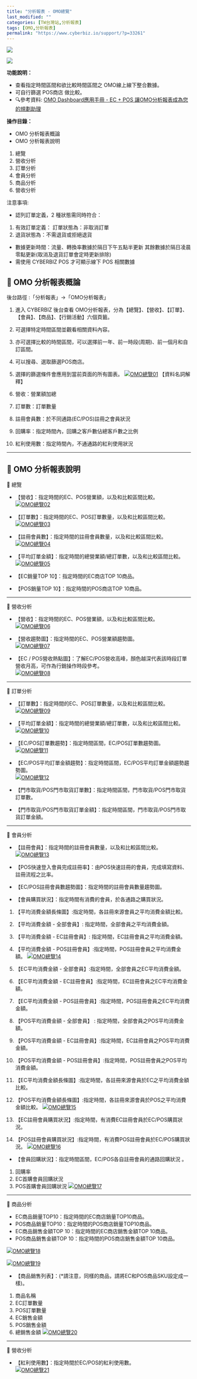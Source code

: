 ```yaml
---
title: "分析報表 - OMO總覽"
last_modified: ""
categories: [TW台灣站,分析報表]
tags: [OMO,分析報表]
permalink: "https://www.cyberbiz.io/support/?p=33261"
---
```


![](https://www.cyberbiz.io/support/wp-content/uploads/適用站別.png)

[![](https://www.cyberbiz.io/support/wp-content/uploads/台灣站.png)](https://www.cyberbiz.io/support/?page_id=2490)

**功能說明：**  

* 查看指定時間區間和欲比較時間區間之 OMO線上線下整合數據。
* 可自行篩選 POS商店 做比較。
* 🔍參考資料: [OMO Dashboard應用手冊 - EC + POS 讓OMO分析報表成為您的規劃助理](https://drive.google.com/file/d/1rZ8ZXbhTkOYl4mX250o-2cdfMoeQSmnJ/view)

**操作目錄：**

* OMO 分析報表概論
* OMO 分析報表說明
1. 總覽
2. 營收分析
3. 訂單分析
4. 會員分析
5. 商品分析
6. 營收分析

注意事項:  

* 認列訂單定義，2 種狀態需同時符合： 
1. 有效訂單定義： 訂單狀態為：非取消訂單 
2. 退貨狀態為：不需退貨或拒絕退貨 
* 數據更新時間：流量、轉換率數據於隔日下午五點半更新 其餘數據於隔日凌晨零點更新(取消及退貨訂單會定時更新排除) 
* 需使用 CYBERBIZ POS 才可顯示線下 POS 相關數據 



## 📌 OMO 分析報表概論


後台路徑 :「分析報表」→「OMO分析報表」  


1. 進入 CYBERBIZ 後台查看 OMO分析報表，分為【總覽】、【營收】、【訂單】、【會員】、【商品】、【行銷活動】六個頁籤。 
2. 可選擇特定時間區間並觀看相關資料內容。
3. 亦可選擇比較的時間區間，可以選擇前一年、前一時段(周期)、前一個月和自訂區間。
4. 可以搜尋、選取篩選POS商店。
5. 選擇的篩選條件會應用到當前頁面的所有圖表。
[![OMO總覽01](https://www.cyberbiz.io/support/wp-content/uploads/圖表報表-OMO總覽01.png)](https://www.cyberbiz.io/support/wp-content/uploads/圖表報表-OMO總覽01.png) 【資料名詞解釋】

1. 營收：營業額加總 
2. 訂單數：訂單數量 
3. 註冊會員數：於不同通路(EC/POS)註冊之會員狀況 
4. 回購率：指定時間內，回購之客戶數佔總客戶數之比例 
5. 紅利使用數：指定時間內，不通通路的紅利使用狀況 


* * *

## 📌 OMO 分析報表說明


📍 總覽

* 【營收】：指定時間的EC、POS營業額，以及和比較區間比較。  
[![OMO總覽02](https://www.cyberbiz.io/support/wp-content/uploads/圖表報表-OMO總覽02.png)](https://www.cyberbiz.io/support/wp-content/uploads/圖表報表-OMO總覽02.png)



* 【訂單數】：指定時間的EC、POS訂單數量，以及和比較區間比較。  
[![OMO總覽03](https://www.cyberbiz.io/support/wp-content/uploads/圖表報表-OMO總覽03.png)](https://www.cyberbiz.io/support/wp-content/uploads/圖表報表-OMO總覽03.png)



* 【註冊會員數】：指定時間的註冊會員數量，以及和比較區間比較。  
[![OMO總覽04](https://www.cyberbiz.io/support/wp-content/uploads/圖表報表-OMO總覽04.png)](https://www.cyberbiz.io/support/wp-content/uploads/圖表報表-OMO總覽04.png)



* 【平均訂單金額】：指定時間的總營業額/總訂單數，以及和比較區間比較。  
[![OMO總覽05](https://www.cyberbiz.io/support/wp-content/uploads/圖表報表-OMO總覽05.png)](https://www.cyberbiz.io/support/wp-content/uploads/圖表報表-OMO總覽05.png)



* 【EC銷量TOP 10】：指定時間的EC商店TOP 10商品。 


* 【POS銷量TOP 10】：指定時間的POS商店TOP 10商品。 


* * *

📍 營收分析

* 【營收】：指定時間的EC、POS營業額，以及和比較區間比較。  
[![OMO總覽06](https://www.cyberbiz.io/support/wp-content/uploads/圖表報表-OMO總覽06.png)](https://www.cyberbiz.io/support/wp-content/uploads/圖表報表-OMO總覽06.png)



* 【營收趨勢圖】：指定時間的EC、POS營業額趨勢圖。  
[![OMO總覽07](https://www.cyberbiz.io/support/wp-content/uploads/圖表報表-OMO總覽07.png)](https://www.cyberbiz.io/support/wp-content/uploads/圖表報表-OMO總覽07.png)



* 【EC / POS營收熱點圖】：了解EC/POS營收高峰，顏色越深代表該時段訂單營收月高，可作為行銷操作時段參考。  
[![OMO總覽08](https://www.cyberbiz.io/support/wp-content/uploads/圖表報表-OMO總覽08.png)](https://www.cyberbiz.io/support/wp-content/uploads/圖表報表-OMO總覽08.png)

* * *

📍 訂單分析

* 【訂單數】：指定時間的EC、POS訂單數量，以及和比較區間比較。  
[![OMO總覽09](https://www.cyberbiz.io/support/wp-content/uploads/圖表報表-OMO總覽09.png)](https://www.cyberbiz.io/support/wp-content/uploads/圖表報表-OMO總覽09.png)



* 【平均訂單金額】：指定時間的總營業額/總訂單數，以及和比較區間比較。  
[![OMO總覽10](https://www.cyberbiz.io/support/wp-content/uploads/圖表報表-OMO總覽10.png)](https://www.cyberbiz.io/support/wp-content/uploads/圖表報表-OMO總覽10.png)



* 【EC/POS訂單數趨勢】：指定時間區間，EC/POS訂單數趨勢圖。  
[![OMO總覽11](https://www.cyberbiz.io/support/wp-content/uploads/圖表報表-OMO總覽11.png)](https://www.cyberbiz.io/support/wp-content/uploads/圖表報表-OMO總覽11.png)



* 【EC/POS平均訂單金額趨勢】：指定時間區間，EC/POS平均訂單金額趨勢趨勢圖。  
[![OMO總覽12](https://www.cyberbiz.io/support/wp-content/uploads/圖表報表-OMO總覽12.png)](https://www.cyberbiz.io/support/wp-content/uploads/圖表報表-OMO總覽12.png)



* 【門市取貨/POS門市取貨訂單數】：指定時間區間，門市取貨/POS門市取貨訂單數。 


* 【門市取貨/POS門市取貨訂單金額】：指定時間區間，門市取貨/POS門市取貨訂單金額。 


* * *

📍 會員分析

* 【註冊會員】：指定時間的註冊會員數量，以及和比較區間比較。  
[![OMO總覽13](https://www.cyberbiz.io/support/wp-content/uploads/圖表報表-OMO總覽13.png)](https://www.cyberbiz.io/support/wp-content/uploads/圖表報表-OMO總覽13.png)



* 【POS快速登入會員完成註冊率】：由POS快速註冊的會員，完成填寫資料、註冊流程之比率。 


* 【EC/POS註冊會員數趨勢圖】：指定時間的註冊會員數量趨勢圖。 


* 【會員購買狀況】：指定時間有消費的會員，於各通路之購買狀況。 
1. 【平均消費金額長條圖】:指定時間，各註冊來源會員之平均消費金額比較。
2. 【平均消費金額 - 全部會員】: 指定時間，全部會員之平均消費金額。
3. 【平均消費金額 - EC註冊會員】: 指定時間，EC註冊會員之平均消費金額。
4. 【平均消費金額 - POS註冊會員】:指定時間，POS註冊會員之平均消費金額。
[![OMO總覽14](https://www.cyberbiz.io/support/wp-content/uploads/圖表報表-OMO總覽14.png)](https://www.cyberbiz.io/support/wp-content/uploads/圖表報表-OMO總覽14.png)  

5. 【EC平均消費金額 - 全部會員】:指定時間，全部會員之EC平均消費金額。
6. 【EC平均消費金額 - EC註冊會員】:指定時間，EC註冊會員之EC平均消費金額。
7. 【EC平均消費金額 - POS註冊會員】:指定時間，POS註冊會員之EC平均消費金額。
8. 【POS平均消費金額 - 全部會員】 : 指定時間，全部會員之POS平均消費金額。
9. 【POS平均消費金額 - EC註冊會員】:指定時間，EC註冊會員之POS平均消費金額。
10. 【POS平均消費金額 - POS註冊會員】:指定時間，POS註冊會員之POS平均消費金額。
11. 【EC平均消費金額長條圖】:指定時間，各註冊來源會員於EC之平均消費金額比較。
12. 【POS平均消費金額長條圖】:指定時間，各註冊來源會員於POS之平均消費金額比較。
[![OMO總覽15](https://www.cyberbiz.io/support/wp-content/uploads/圖表報表-OMO總覽15.png)](https://www.cyberbiz.io/support/wp-content/uploads/圖表報表-OMO總覽15.png)  

13. 【EC註冊會員購買狀況】:指定時間，有消費EC註冊會員於EC/POS購買狀況。
14. 【POS註冊會員購買狀況】:指定時間，有消費POS註冊會員於EC/POS購買狀況。
[![OMO總覽16](https://www.cyberbiz.io/support/wp-content/uploads/圖表報表-OMO總覽16.png)](https://www.cyberbiz.io/support/wp-content/uploads/圖表報表-OMO總覽16.png)



* 【會員回購狀況】：指定時間區間，EC/POS各自註冊會員的通路回購狀況 。 
1. 回購率
2. EC首購會員回購狀況
3. POS首購會員回購狀況 
[![OMO總覽17](https://www.cyberbiz.io/support/wp-content/uploads/圖表報表-OMO總覽17.png)](https://www.cyberbiz.io/support/wp-content/uploads/圖表報表-OMO總覽17.png)



* * *

📍 商品分析

* EC商品銷量TOP10：指定時間的EC商店銷量TOP10商品。 
* POS商品銷量TOP10：指定時間的POS商店銷量TOP10商品。 
* EC商品銷售金額TOP 10：指定時間的EC商店銷售金額TOP 10商品。 
* POS商品銷售金額TOP 10：指定時間的POS商店銷售金額TOP 10商品。


[![OMO總覽18](https://www.cyberbiz.io/support/wp-content/uploads/圖表報表-OMO總覽18.png)](https://www.cyberbiz.io/support/wp-content/uploads/圖表報表-OMO總覽18.png)

[![OMO總覽19](https://www.cyberbiz.io/support/wp-content/uploads/圖表報表-OMO總覽19.png)](https://www.cyberbiz.io/support/wp-content/uploads/圖表報表-OMO總覽19.png)



* 【商品銷售列表】：(*請注意，同樣的商品，請將EC和POS商品SKU設定成一樣)。 
1. 商品名稱 
2. EC訂單數量 
3. POS訂單數量 
4. EC銷售金額 
5. POS銷售金額 
6. 總銷售金額 
[![OMO總覽20](https://www.cyberbiz.io/support/wp-content/uploads/圖表報表-OMO總覽20.png)](https://www.cyberbiz.io/support/wp-content/uploads/圖表報表-OMO總覽20.png)

* * *

📍 營收分析

* 【紅利使用數】：指定時間於EC/POS的紅利使用數。  
[![OMO總覽21](https://www.cyberbiz.io/support/wp-content/uploads/圖表報表-OMO總覽21.png)](https://www.cyberbiz.io/support/wp-content/uploads/圖表報表-OMO總覽21.png)

